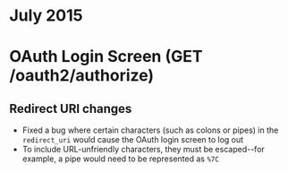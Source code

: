 # July 2015

# OAuth Login Screen (GET /oauth2/authorize)
## Redirect URI changes

- Fixed a bug where certain characters (such as colons or pipes) in the `redirect_uri` would cause the OAuth login screen to log out
- To include URL-unfriendly characters, they must be escaped--for example, a pipe would need to be represented as `%7C`

